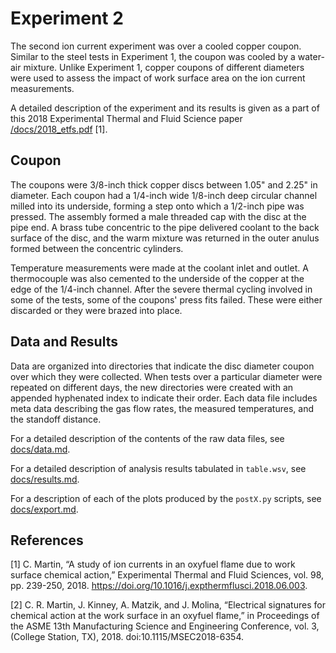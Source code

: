 # Experiment 2

The second ion current experiment was over a cooled copper coupon.  Similar to the steel tests in Experiment 1, the coupon was cooled by a water-air mixture.  Unlike Experiment 1, copper coupons of different diameters were used to assess the impact of work surface area on the ion current measurements.

A detailed description of the experiment and its results is given as a part of this 2018 Experimental Thermal and Fluid Science paper [/docs/2018_etfs.pdf](docs/2018_etfs.pdf) [1].

## Coupon

The coupons were 3/8-inch thick copper discs between 1.05" and 2.25" in diameter.  Each coupon had a 1/4-inch wide 1/8-inch deep circular channel milled into its underside, forming a step onto which a 1/2-inch pipe was pressed.  The assembly formed a male threaded cap with the disc at the pipe end.  A brass tube concentric to the pipe delivered coolant to the back surface of the disc, and the warm mixture was returned in the outer anulus formed between the concentric cylinders.

Temperature measurements were made at the coolant inlet and outlet.  A thermocouple was also cemented to the underside of the copper at the edge of the 1/4-inch channel.  After the severe thermal cycling involved in some of the tests, some of the coupons' press fits failed.  These were either discarded or they were brazed into place.

## Data and Results

Data are organized into directories that indicate the disc diameter coupon over which they were collected.  When tests over a particular diameter were repeated on different days, the new directories were created with an appended hyphenated index to indicate their order.  Each data file includes meta data describing the gas flow rates, the measured temperatures, and the standoff distance.

For a detailed description of the contents of the raw data files, see [docs/data.md](./docs/data.md).

For a detailed description of analysis results tabulated in `table.wsv`, see [docs/results.md](./docs/results.md).

For a description of each of the plots produced by the `postX.py` scripts, see [docs/export.md](./docs/export.md).

## References

[1] C. Martin, “A study of ion currents in an oxyfuel flame due to work surface chemical action,” Experimental Thermal and Fluid Sciences, vol. 98, pp. 239-250, 2018. https://doi.org/10.1016/j.expthermflusci.2018.06.003.

[2] C. R. Martin, J. Kinney, A. Matzik, and J. Molina, “Electrical signatures for chemical action at the work surface in an oxyfuel flame,” in Proceedings of the ASME 13th Manufacturing Science and Engineering Conference, vol. 3, (College Station, TX), 2018. doi:10.1115/MSEC2018-6354.